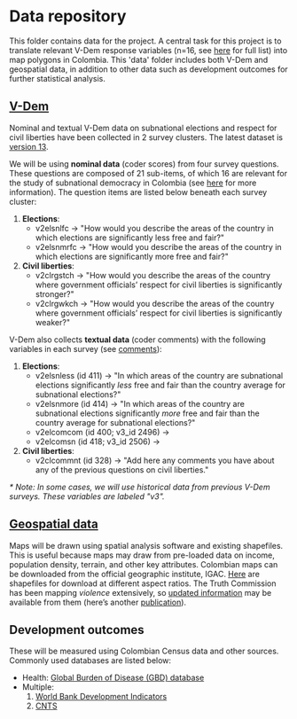 
# Data repository
This folder contains data for the project. A central task for this project is to translate relevant V-Dem response variables (n=16, see [here](https://docs.google.com/document/d/1i0Isx-ZnRlNuyg15rCJZc-FCtkK_rDmAW7N5mfGgxT4/edit?usp=sharing) for full list) into map polygons in Colombia. This 'data' folder includes both V-Dem and geospatial data, in addition to other data such as development outcomes for further statistical analysis. 

## [V-Dem](Vdem/)
Nominal and textual V-Dem data on subnational elections and respect for civil liberties have been collected in 2 survey clusters. The latest dataset is [version 13](Vdem/v13). 

We will be using **nominal data** (coder scores) from four survey questions. These questions are composed of 21 sub-items, of which 16 are relevant for the study of subnational democracy in Colombia (see [here](https://docs.google.com/document/d/1DsavwLRZYN3-xjcztbvyxg4riY1ylmg0j2OaC9cXZ4s/edit?usp=sharing) for more information). The question items are listed below beneath each survey cluster:
   1. **Elections**:
      - v2elsnlfc -> "How would you describe the areas of the country in which elections are significantly less free and fair?"
      - v2elsnmrfc -> "How would you describe the areas of the country in which elections are significantly more free and fair?"
   2. **Civil liberties**:
      - v2clrgstch -> "How would you describe the areas of the country where government officials’ respect for civil liberties is significantly stronger?"
      - v2clrgwkch -> "How would you describe the areas of the country where government officials’ respect for civil liberties is significantly weaker?"

V-Dem also collects **textual data** (coder comments) with the following variables in each survey (see [comments](Vdem/comments)):
   1. **Elections**:
      - v2elsnless (id 411) -> "In which areas of the country are subnational elections significantly _less_ free and fair than the country average for subnational elections?"
      - v2elsnmore (id 414) -> "In which areas of the country are subnational elections significantly _more_ free and fair than the country average for subnational elections?"
      - v2elcomcom (id 400; v3_id 2496) -> 
      - v2elcomsn (id 418; v3_id 2506) -> 
   2. **Civil liberties**:
      - v2clcommnt (id 328) -> "Add here any comments you have about any of the previous questions on civil liberties."

_* Note: In some cases, we will use historical data from previous V-Dem surveys. These variables are labeled "v3"._

## [Geospatial data](geospatial/)
Maps will be drawn using spatial analysis software and existing shapefiles. This is useful because maps may draw from pre-loaded data on income, population density, terrain, and other key attributes. Colombian maps can be downloaded from the official geographic institute, IGAC. [Here](https://geoportal.igac.gov.co/contenido/datos-abiertos-cartografia-y-geografia) are shapefiles for download at different aspect ratios. The Truth Commission has been mapping _violence_ extensively, so [updated information](https://docsgeoportal.comisiondelaverdad.co/descripcion-proyecto/funcionalidad-descripcion-proyecto) may be available from them (here’s another [publication](https://4107273305-files.gitbook.io/~/files/v0/b/gitbook-x-prod.appspot.com/o/spaces%2F-MjFCW8A_OZ-a2CP3wMG%2Fuploads%2FJ5Fg564AsH0VHVZOoeKS%2FManual%20de%20usuario%20geoportal.pdf?alt=media&token=3c59168a-ff1e-4583-abff-ddcec6638eea)).

## Development outcomes 
These will be measured using Colombian Census data and other sources. Commonly used databases are listed below: 
- Health: [Global Burden of Disease (GBD) database](https://www.healthdata.org/research-analysis/health-by-location/profiles/colombia)
- Multiple:
  1. [World Bank Development Indicators](https://databank.worldbank.org/source/world-development-indicators)
  2. [CNTS](https://www.cntsdata.com/)
